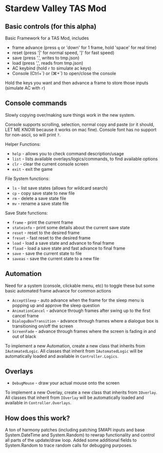 # Stardew Valley TAS Mod

## Basic controls (for this alpha)
Basic Framework for a TAS Mod, includes
* frame advance (press `q` or 'down' for 1 frame, hold 'space' for real time)
* reset (press '|' for normal speed, ']' for fast speed)
* save (press '.', writes to tmp.json)
* load (press ',', reads from tmp.json)
* AC keybind (hold `r` to simulate ac keys)
* Console (Ctrl+\`) or (⌘+\`) to open/close the console

Hold the keys you want and then advance a frame to store those inputs (simulate AC with `r`)

## Console commands
Slowly copying over/making sure things work in the new system.

Console supports scrolling, selection, normal copy and paste (or it should, LET ME KNOW because it works on mac fine). Console font has no support for non-ascii, so will print `?`.

Helper Functions:
* `help` - allows you to check command description/usage
* `list` - lists available overlays/logics/commands, to find available options
* `clr` - clear the current console screen
* `exit` - exit the game

File System functions:
* `ls` - list save states (allows for wildcard search)
* `cp` - copy save state to new file
* `rm` - delete a save state file
* `mv` - rename a save state file

Save State functions:
* `frame` - print the current frame
* `stateinfo` - print some details about the current save state
* `reset` - reset to the desired frame
* `freset` - fast reset to the desired frame
* `load` - load a save state and advance to final frame
* `fload` -  load a save state and fast advance to final frame
* `save` - save the current state to file
* `saveas` - save the current state to a new file


## Automation

Need for a system (console, clickable menu, etc) to toggle these but some basic automated frame advance for common actions

* `AcceptSleep` - auto advance when the frame for the sleep menu is popping up and approve the sleep question
* `AnimationCancel` - advance through frames after swing up to the first cancel frame
* `DialoguBoxTransition` - advance through frames where a dialogue box is transitioning on/off the screen
* `ScreenFade` - advance through frames where the screen is fading in and out of black

To implement a new Automation, create a new class that inherits from `IAutomatedLogic`. All classes that inherit from `IAutomatedLogic` will be automatically loaded and available in `Controller.Logics`.

## Overlays

* `DebugMouse` - draw your actual mouse onto the screen

To implement a new Overlay, create a new class that inherits from `IOverlay`. All classes that inherit from `IOverlay` will be automatically loaded and available in `Controller.Overlays`.

## How does this work?

A ton of harmony patches (including patching SMAPI inputs and base System.DateTime and System.Random) to rewrap functionality and control all parts of the update/draw loop. Added some additional fields to System.Random to trace random calls for debugging purposes.


